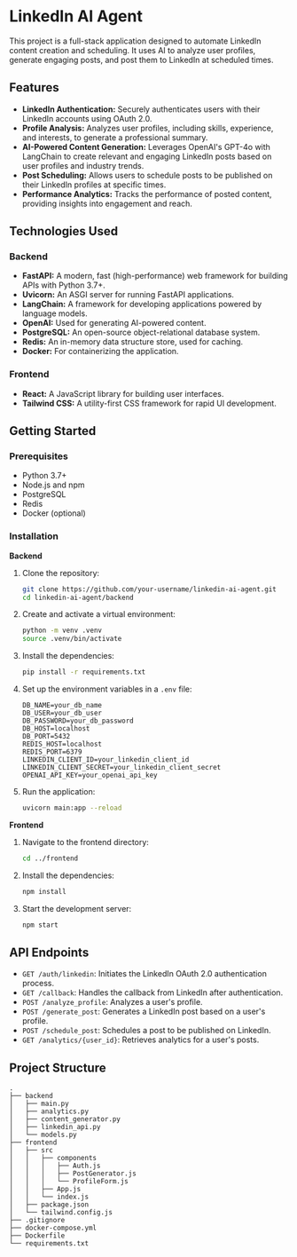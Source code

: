 # LinkedIn AI Agent

This project is a full-stack application designed to automate LinkedIn content creation and scheduling. It uses AI to analyze user profiles, generate engaging posts, and post them to LinkedIn at scheduled times.

## Features

*   **LinkedIn Authentication:** Securely authenticates users with their LinkedIn accounts using OAuth 2.0.
*   **Profile Analysis:** Analyzes user profiles, including skills, experience, and interests, to generate a professional summary.
*   **AI-Powered Content Generation:** Leverages OpenAI's GPT-4o with LangChain to create relevant and engaging LinkedIn posts based on user profiles and industry trends.
*   **Post Scheduling:** Allows users to schedule posts to be published on their LinkedIn profiles at specific times.
*   **Performance Analytics:** Tracks the performance of posted content, providing insights into engagement and reach.

## Technologies Used

### Backend

*   **FastAPI:** A modern, fast (high-performance) web framework for building APIs with Python 3.7+.
*   **Uvicorn:** An ASGI server for running FastAPI applications.
*   **LangChain:** A framework for developing applications powered by language models.
*   **OpenAI:** Used for generating AI-powered content.
*   **PostgreSQL:** An open-source object-relational database system.
*   **Redis:** An in-memory data structure store, used for caching.
*   **Docker:** For containerizing the application.

### Frontend

*   **React:** A JavaScript library for building user interfaces.
*   **Tailwind CSS:** A utility-first CSS framework for rapid UI development.

## Getting Started

### Prerequisites

*   Python 3.7+
*   Node.js and npm
*   PostgreSQL
*   Redis
*   Docker (optional)

### Installation

**Backend**

1.  Clone the repository:
    ```bash
    git clone https://github.com/your-username/linkedin-ai-agent.git
    cd linkedin-ai-agent/backend
    ```
2.  Create and activate a virtual environment:
    ```bash
    python -m venv .venv
    source .venv/bin/activate
    ```
3.  Install the dependencies:
    ```bash
    pip install -r requirements.txt
    ```
4.  Set up the environment variables in a `.env` file:
    ```
    DB_NAME=your_db_name
    DB_USER=your_db_user
    DB_PASSWORD=your_db_password
    DB_HOST=localhost
    DB_PORT=5432
    REDIS_HOST=localhost
    REDIS_PORT=6379
    LINKEDIN_CLIENT_ID=your_linkedin_client_id
    LINKEDIN_CLIENT_SECRET=your_linkedin_client_secret
    OPENAI_API_KEY=your_openai_api_key
    ```
5.  Run the application:
    ```bash
    uvicorn main:app --reload
    ```

**Frontend**

1.  Navigate to the frontend directory:
    ```bash
    cd ../frontend
    ```
2.  Install the dependencies:
    ```bash
    npm install
    ```
3.  Start the development server:
    ```bash
    npm start
    ```

## API Endpoints

*   `GET /auth/linkedin`: Initiates the LinkedIn OAuth 2.0 authentication process.
*   `GET /callback`: Handles the callback from LinkedIn after authentication.
*   `POST /analyze_profile`: Analyzes a user's profile.
*   `POST /generate_post`: Generates a LinkedIn post based on a user's profile.
*   `POST /schedule_post`: Schedules a post to be published on LinkedIn.
*   `GET /analytics/{user_id}`: Retrieves analytics for a user's posts.

## Project Structure

```
.
├── backend
│   ├── main.py
│   ├── analytics.py
│   ├── content_generator.py
│   ├── linkedin_api.py
│   └── models.py
├── frontend
│   ├── src
│   │   ├── components
│   │   │   ├── Auth.js
│   │   │   ├── PostGenerator.js
│   │   │   └── ProfileForm.js
│   │   ├── App.js
│   │   └── index.js
│   ├── package.json
│   └── tailwind.config.js
├── .gitignore
├── docker-compose.yml
├── Dockerfile
└── requirements.txt
```
